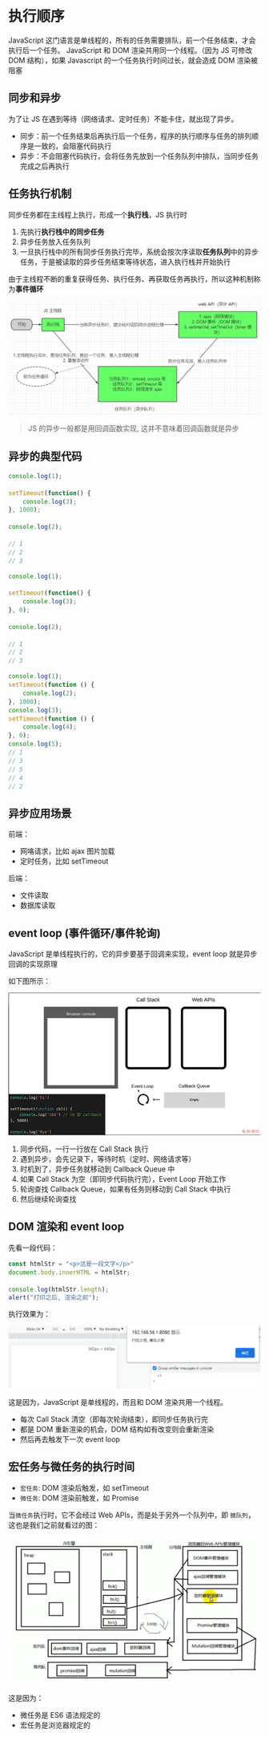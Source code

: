 # 执行顺序

JavaScript 这门语言是单线程的，所有的任务需要排队，前一个任务结束，才会执行后一个任务。
JavaScript 和 DOM 渲染共用同一个线程。（因为 JS 可修改 DOM 结构），如果 Javascript 的一个任务执行时间过长，就会造成 DOM 渲染被阻塞

## 同步和异步

为了让 JS 在遇到等待（网络请求、定时任务）不能卡住，就出现了异步。

* 同步：前一个任务结束后再执行后一个任务，程序的执行顺序与任务的排列顺序是一致的，会阻塞代码执行
* 异步：不会阻塞代码执行，会将任务先放到一个任务队列中排队，当同步任务完成之后再执行

## 任务执行机制

同步任务都在主线程上执行，形成一个**执行栈**，JS 执行时

1. 先执行**执行栈中的同步任务**
2. 异步任务放入任务队列
3. 一旦执行栈中的所有同步任务执行完毕，系统会按次序读取**任务队列**中的异步任务，于是被读取的异步任务结束等待状态，进入执行栈并开始执行

由于主线程不断的重复获得任务、执行任务、再获取任务再执行，所以这种机制称为**事件循环**

![](./assets/execution-sequence1.png)

> JS 的异步一般都是用回调函数实现, 这并不意味着回调函数就是异步

## 异步的典型代码

```javascript
console.log(1);

setTimeout(function() {
    console.log(3);
}, 1000);

console.log(2);

// 1
// 2
// 3
```

```javascript
console.log(1);

setTimeout(function() {
    console.log(3);
}, 0);

console.log(2);

// 1
// 2
// 3
```

```javascript
console.log(1);
setTimeout(function () {
    console.log(2);
}, 1000);
console.log(3);
setTimeout(function () {
    console.log(4);
}, 0);
console.log(5);
// 1
// 3
// 5
// 4
// 2
```

## 异步应用场景

前端：

* 网咯请求，比如 ajax 图片加载
* 定时任务，比如 setTimeout

后端：

* 文件读取
* 数据库读取

## event loop (事件循环/事件轮询)

JavaScript 是单线程执行的，它的异步要基于回调来实现，event loop 就是异步回调的实现原理

如下图所示：

![](./assets/execution-sequence2.png)

1. 同步代码，一行一行放在 Call Stack 执行
2. 遇到异步，会先记录下，等待时机（定时、网络请求等）
3. 时机到了，异步任务就移动到 Callback Queue 中
4. 如果 Call Stack 为空（即同步代码执行完），Event Loop 开始工作
5. 轮询查找 Callback Queue，如果有任务则移动到 Call Stack 中执行
6. 然后继续轮询查找

## DOM 渲染和 event loop

先看一段代码：

```javascript
const htmlStr = "<p>这是一段文字</p>"
document.body.innerHTML = htmlStr;

console.log(htmlStr.length);
alert("打印之后, 渲染之前");
```

执行效果为：

![](./assets/execution-sequence3.png)

这是因为，JavaScript 是单线程的，而且和 DOM 渲染共用一个线程。

* 每次 Call Stack 清空（即每次轮询结束），即同步任务执行完
* 都是 DOM 重新渲染的机会，DOM 结构如有改变则会重新渲染
* 然后再去触发下一次 event loop

## 宏任务与微任务的执行时间

* `宏任务`: DOM 渲染后触发，如 setTimeout
* `微任务`: DOM 渲染前触发，如 Promise

当`微任务`执行时，它不会经过 Web APIs，而是处于另外一个队列中，即 `微队列`，这也是我们之前就看过的图：

![](./assets/execution-sequence4.png)

这是因为：

* 微任务是 ES6 语法规定的
* 宏任务是浏览器规定的

